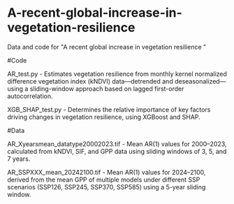 # A-recent-global-increase-in-vegetation-resilience
Data and code for "A recent global increase in vegetation resilience "

#Code

AR_test.py - Estimates vegetation resilience from monthly kernel normalized difference vegetation index (kNDVI) data—detrended and deseasonalized—using a sliding-window approach based on lagged first-order autocorrelation.

XGB_SHAP_test.py - Determines the relative importance of key factors driving changes in vegetation resilience, using XGBoost and SHAP.


#Data

AR_Xyearsmean_datatype20002023.tif - Mean AR(1) values for 2000–2023, calculated from kNDVI, SIF, and GPP data using sliding windows of 3, 5, and 7 years.

AR_SSPXXX_mean_20242100.tif - Mean AR(1) values for 2024–2100, derived from the mean GPP of multiple models under different SSP scenarios (SSP126, SSP245, SSP370, SSP585) using a 5-year sliding window.

